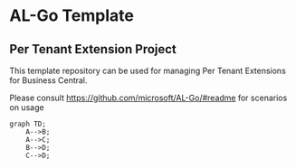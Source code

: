 # AL-Go Template
## Per Tenant Extension Project
This template repository can be used for managing Per Tenant Extensions for Business Central.

Please consult https://github.com/microsoft/AL-Go/#readme for scenarios on usage

```mermaid
graph TD;
    A-->B;
    A-->C;
    B-->D;
    C-->D;
```
